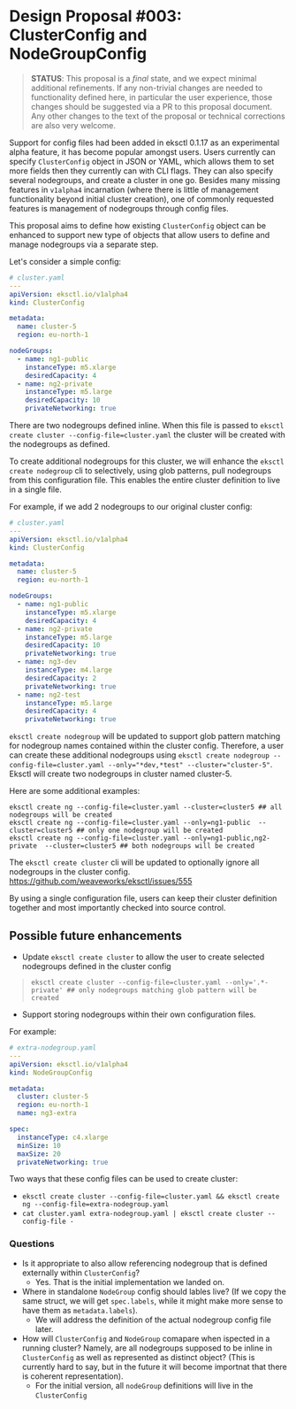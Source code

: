# Design Proposal #003: ClusterConfig and NodeGroupConfig

> **STATUS**: This proposal is a _final_ state, and we expect minimal additional refinements.
> If any non-trivial changes are needed to functionality defined here, in particular the user
> experience, those changes should be suggested via a PR to this proposal document.
> Any other changes to the text of the proposal or technical corrections are also very welcome.

Support for config files had been added in eksctl 0.1.17 as an experimental alpha feature, it has
become popular amongst users.
Users currently can specify `ClusterConfig` object in JSON or YAML, which allows them to set more
fields then they currently can with CLI flags. They can also specify several nodegroups,
and create a cluster in one go. Besides many missing features in `v1alpha4` incarnation (where there
is little of  management functionality beyond initial cluster creation), one of commonly requested
features is management of nodegroups through config files. 

This proposal aims to define how existing `ClusterConfig` object can be enhanced to support new type
of objects that allow users to define and manage nodegroups via a separate step.

Let's consider a simple config:

```YAML
# cluster.yaml
---
apiVersion: eksctl.io/v1alpha4
kind: ClusterConfig

metadata:
  name: cluster-5
  region: eu-north-1

nodeGroups:
  - name: ng1-public
    instanceType: m5.xlarge
    desiredCapacity: 4
  - name: ng2-private
    instanceType: m5.large
    desiredCapacity: 10
    privateNetworking: true
```

There are two nodegroups defined inline. When this file is passed to `eksctl create cluster --config-file=cluster.yaml` the cluster will be created with the nodegroups as defined.  

To create additional nodegroups for this cluster, we will enhance the `eksctl create nodegroup` cli to selectively, using glob patterns, pull nodegroups from this configuration file.  This enables the entire cluster definition to live in a single file.

For example, if we add 2 nodegroups to our original cluster config:

```YAML
# cluster.yaml
---
apiVersion: eksctl.io/v1alpha4
kind: ClusterConfig

metadata:
  name: cluster-5
  region: eu-north-1

nodeGroups:
  - name: ng1-public
    instanceType: m5.xlarge
    desiredCapacity: 4
  - name: ng2-private
    instanceType: m5.large
    desiredCapacity: 10
    privateNetworking: true
  - name: ng3-dev
    instanceType: m4.large
    desiredCapacity: 2
    privateNetworking: true
  - name: ng2-test
    instanceType: m5.large
    desiredCapacity: 4
    privateNetworking: true
```
`eksctl create nodegroup` will be updated to support glob pattern matching for nodegroup names contained within the cluster config.  Therefore, a user can create these additional nodegroups using `eksctl create nodegroup --config-file=cluster.yaml --only="*dev,*test" --cluster="cluster-5"`.  Eksctl will create two nodegroups in cluster named cluster-5.

Here are some additional examples:

```
eksctl create ng --config-file=cluster.yaml --cluster=cluster5 ## all nodegroups will be created
eksctl create ng --config-file=cluster.yaml --only=ng1-public  --cluster=cluster5 ## only one nodegroup will be created
eksctl create ng --config-file=cluster.yaml --only=ng1-public,ng2-private  --cluster=cluster5 ## both nodegroups will be created
```

The `eksctl create cluster` cli will be updated to optionally ignore all nodegroups in the cluster config. https://github.com/weaveworks/eksctl/issues/555

By using a single configuration file, users can keep their cluster definition together and most importantly checked into source control.

## Possible future enhancements

- Update `eksctl create cluster` to allow the user to create selected nodegroups defined in the cluster config
> `eksctl create cluster --config-file=cluster.yaml --only='.*-private' ## only nodegroups matching glob pattern will be created`
- Support storing nodegroups within their own configuration files.

For example:

```YAML
# extra-nodegroup.yaml
---
apiVersion: eksctl.io/v1alpha4
kind: NodeGroupConfig

metadata:
  cluster: cluster-5
  region: eu-north-1
  name: ng3-extra

spec:
  instanceType: c4.xlarge
  minSize: 10
  maxSize: 20
  privateNetworking: true
```

Two ways that these config files can be used to create cluster:

- `eksctl create cluster --config-file=cluster.yaml && eksctl create ng --config-file=extra-nodegroup.yaml`
- `cat cluster.yaml extra-nodegroup.yaml | eksctl create cluster --config-file -`

### Questions

- Is it appropriate to also allow referencing nodegroup that is defined externally within `ClusterConfig`?
   - Yes.  That is the initial implementation we landed on.
- Where in standalone `NodeGroup` config should lables live? (If we copy the same struct, we will get `spec.labels`,
  while it might make more sense to have them as `metadata.labels`).
   - We will address the definition of the actual nodegroup config file later.
- How will `ClusterConfig` and `NodeGroup` comapare when ispected in a running cluster? Namely, are all nodegroups supposed to be inline in `ClusterConfig` as well as represented as distinct object? (This is currently hard to say,  but in the future it will become importnat that there is coherent representation).
   - For the initial version, all `nodeGroup` definitions will live in the `ClusterConfig` 

